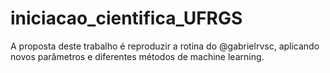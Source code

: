 # iniciacao_cientifica_UFRGS
A proposta deste trabalho é reproduzir a rotina do @gabrielrvsc, aplicando novos parâmetros e diferentes métodos de machine learning.
